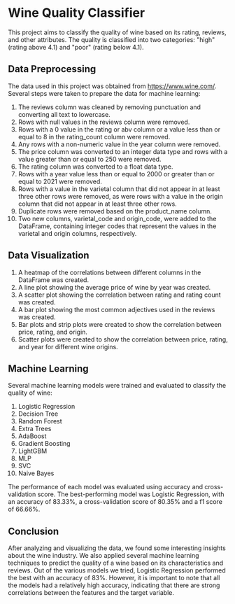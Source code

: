 # Wine Quality Classifier
This project aims to classify the quality of wine based on its rating, reviews, and other attributes. The quality is classified into two categories: "high" (rating above 4.1) and "poor" (rating below 4.1).

## Data Preprocessing
The data used in this project was obtained from https://www.wine.com/. Several steps were taken to prepare the data for machine learning:

1. The reviews column was cleaned by removing punctuation and converting all text to lowercase.
2. Rows with null values in the reviews column were removed.
3. Rows with a 0 value in the rating or abv column or a value less than or equal to 8 in the rating_count column were removed.
4. Any rows with a non-numeric value in the year column were removed.
5. The price column was converted to an integer data type and rows with a value greater than or equal to 250 were removed.
6. The rating column was converted to a float data type.
7. Rows with a year value less than or equal to 2000 or greater than or equal to 2021 were removed.
8. Rows with a value in the varietal column that did not appear in at least three other rows were removed, as were rows with a value in the origin column that did not appear in at least three other rows.
9. Duplicate rows were removed based on the product_name column.
10. Two new columns, varietal_code and origin_code, were added to the DataFrame, containing integer codes that represent the values in the varietal and origin columns, respectively.

## Data Visualization
1. A heatmap of the correlations between different columns in the DataFrame was created.
2. A line plot showing the average price of wine by year was created.
3. A scatter plot showing the correlation between rating and rating count was created.
4. A bar plot showing the most common adjectives used in the reviews was created.
5. Bar plots and strip plots were created to show the correlation between price, rating, and origin.
6. Scatter plots were created to show the correlation between price, rating, and year for different wine origins.

## Machine Learning
Several machine learning models were trained and evaluated to classify the quality of wine:
1. Logistic Regression
2. Decision Tree
3. Random Forest
4. Extra Trees
5. AdaBoost
6. Gradient Boosting
7. LightGBM
8. MLP
9. SVC
10. Naive Bayes  

The performance of each model was evaluated using accuracy and cross-validation score. The best-performing model was Logistic Regression, with an accuracy of 83.33%, a cross-validation score of 80.35% and a f1 score of 66.66%.

## Conclusion
After analyzing and visualizing the data, we found some interesting insights about the wine industry. We also applied several machine learning techniques to predict the quality of a wine based on its characteristics and reviews. Out of the various models we tried, Logistic Regression performed the best with an accuracy of 83%. However, it is important to note that all the models had a relatively high accuracy, indicating that there are strong correlations between the features and the target variable.



